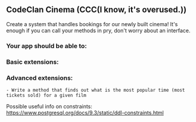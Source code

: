 ## CodeClan Cinema (CCC(I know, it's overused.))

Create a system that handles bookings for our newly built cinema!
It's enough if you can call your methods in pry, don't worry about an interface.

<!-- ### Your app should have:
  - Customers
    - name
    - funds

  - Films
    - title
    - price

  - Tickets
    - customer_id
    - film_id -->

### Your app should be able to:
  <!-- - Create customers, films and tickets -->
  <!-- - CRUD actions (create, read, update, delete) customers, films and tickets. -->
  <!-- - Show which films a customer has booked to see, and see which customers are coming to see one film. -->

### Basic extensions:
  <!-- - Buying tickets should decrease the funds of the customer by the price -->
  <!-- - Check how many tickets were bought by a customer
  - Check how many customers are going to watch a certain film -->

### Advanced extensions:
  <!-- - Create a screenings table that lets us know what time films are showing - "with info?" -->
    - Write a method that finds out what is the most popular time (most tickets sold) for a given film
  <!-- - Limit the available tickets for screenings. -->
  <!-- - age check -->
  <!-- - Add any other extensions you think would be great to have at a cinema! -->

Possible useful info on constraints:
https://www.postgresql.org/docs/9.3/static/ddl-constraints.html
